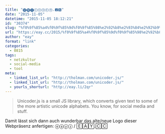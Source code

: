 ```yaml
---
title: "🅤🅝🅘ⒸⓄⒹⒺⓇ.🅹🆂"
date: "2015-11-05"
datetime: "2015-11-05 18:12:21"
id: "30374"
slug: "%f0%9f%85%a4%f0%9f%85%9d%f0%9f%85%98%e2%92%b8%e2%93%84%e2%92%b9%e2%92%ba%e2%93%87-%f0%9f%85%b9%f0%9f%86%82"
url: "https://eay.cc/2015/%f0%9f%85%a4%f0%9f%85%9d%f0%9f%85%98%e2%92%b8%e2%93%84%e2%92%b9%e2%92%ba%e2%93%87-%f0%9f%85%b9%f0%9f%86%82/"
author: "eay"
format: "link"
categories:
  - 0815
tags:
  - netzkultur
  - social-media
  - tool
meta:
  - linked_list_url: "http://tholman.com/unicoder.js/"
  - linked_list_url: "http://tholman.com/unicoder.js/"
  - yourls_shorturl: "http://eay.li/2qr"
---
```


> Unicoder.js is a small JS library, which converts given text to some of the more artistic unicode alphabets. You know, for social media and stuff.

Damit lässt sich dann auch wunderbar das alte/neue Logo dieser Webpräsenz anfertigen: ⓔⓐⓨⓩ / 🄴🄰🅈.🄲🄲
